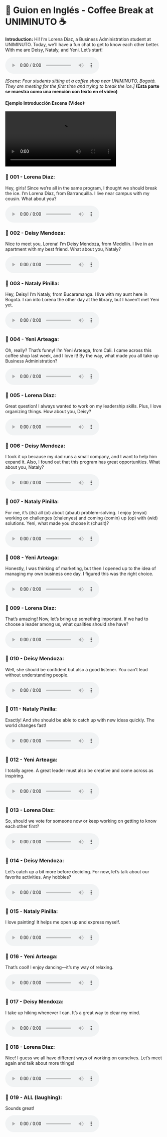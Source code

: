 # 📜 Guion en Inglés - Coffee Break at UNIMINUTO ☕

**Introduction:** Hi! I’m Lorena Diaz, a Business Administration student at UNIMINUTO. Today, we’ll have a fun chat to get to know each other better. With me are Deisy, Nataly, and Yeni. Let’s start!

<audio controls>
  <source src="audios/Intro.m4a" type="audio/mp4">
  Tu navegador no soporta el elemento de audio.
</audio>

*[Scene: Four students sitting at a coffee shop near UNIMINUTO, Bogotá. They are meeting for the first time and trying to break the ice.]* **(Esta parte se muestra como una mención con texto en el video)**

#### **Ejemplo Introducción Escena (Video):**

<video width="70%" controls>
  <source src="audios/Intro_Animated.mp4" type="video/mp4">
  Tu navegador no soporta el formato de video.
</video>

### 🌟 001 - Lorena Diaz:
Hey, girls! Since we’re all in the same program, I thought we should break the ice. I’m Lorena Díaz, from Barranquilla. I live near campus with my cousin. What about you?

<audio controls>
  <source src="audios/001.m4a" type="audio/mp4">
  Tu navegador no soporta el elemento de audio.
</audio>

### 🌟 002 - Deisy Mendoza:
Nice to meet you, Lorena! I’m Deisy Mendoza, from Medellín. I live in an apartment with my best friend. What about you, Nataly?

<audio controls>
  <source src="audios/002.m4a" type="audio/mp4">
  Tu navegador no soporta el elemento de audio.
</audio>

### 🌟 003 - Nataly Pinilla:
Hey, Deisy! I’m Nataly, from Bucaramanga. I live with my aunt here in Bogotá. I ran into Lorena the other day at the library, but I haven’t met Yeni yet.

<audio controls>
  <source src="audios/003.m4a" type="audio/mp4">
  Tu navegador no soporta el elemento de audio.
</audio>

### 🌟 004 - Yeni Arteaga:
Oh, really? That’s funny! I’m Yeni Arteaga, from Cali. I came across this coffee shop last week, and I love it! By the way, what made you all take up Business Administration?

<audio controls>
  <source src="audios/004.m4a" type="audio/mp4">
  Tu navegador no soporta el elemento de audio.
</audio>

### 🌟 005 - Lorena Diaz:
Great question! I always wanted to work on my leadership skills. Plus, I love organizing things. How about you, Deisy?

<audio controls>
  <source src="audios/005.m4a" type="audio/mp4">
  Tu navegador no soporta el elemento de audio.
</audio>

### 🌟 006 - Deisy Mendoza:
I took it up because my dad runs a small company, and I want to help him expand it. Also, I found out that this program has great opportunities. What about you, Nataly?

<audio controls>
  <source src="audios/006.m4a" type="audio/mp4">
  Tu navegador no soporta el elemento de audio.
</audio>

### 🌟 007 - Nataly Pinilla:
For me, it’s (its) all (ol) about (abaut) problem-solving. I enjoy (enyoi) working on challenges (chalenyes) and coming (comin) up (op) with (wid) solutions. Yeni, what made you choose it (chusit)?

<audio controls>
  <source src="audios/007.m4a" type="audio/mp4">
  Tu navegador no soporta el elemento de audio.
</audio>

### 🌟 008 - Yeni Arteaga:
Honestly, I was thinking of marketing, but then I opened up to the idea of managing my own business one day. I figured this was the right choice.

<audio controls>
  <source src="audios/008.m4a" type="audio/mp4">
  Tu navegador no soporta el elemento de audio.
</audio>

### 🌟 009 - Lorena Diaz:
That’s amazing! Now, let’s bring up something important. If we had to choose a leader among us, what qualities should she have?

<audio controls>
  <source src="audios/009.m4a" type="audio/mp4">
  Tu navegador no soporta el elemento de audio.
</audio>

### 🌟 010 - Deisy Mendoza:
Well, she should be confident but also a good listener. You can’t lead without understanding people.

<audio controls>
  <source src="audios/010.m4a" type="audio/mp4">
  Tu navegador no soporta el elemento de audio.
</audio>

### 🌟 011 - Nataly Pinilla:
Exactly! And she should be able to catch up with new ideas quickly. The world changes fast!

<audio controls>
  <source src="audios/011.m4a" type="audio/mp4">
  Tu navegador no soporta el elemento de audio.
</audio>

### 🌟 012 - Yeni Arteaga:
I totally agree. A great leader must also be creative and come across as inspiring.

<audio controls>
  <source src="audios/012.m4a" type="audio/mp4">
  Tu navegador no soporta el elemento de audio.
</audio>

### 🌟 013 - Lorena Diaz:
So, should we vote for someone now or keep working on getting to know each other first?

<audio controls>
  <source src="audios/013.m4a" type="audio/mp4">
  Tu navegador no soporta el elemento de audio.
</audio>

### 🌟 014 - Deisy Mendoza:
Let’s catch up a bit more before deciding. For now, let’s talk about our favorite activities. Any hobbies?

<audio controls>
  <source src="audios/014.m4a" type="audio/mp4">
  Tu navegador no soporta el elemento de audio.
</audio>

### 🌟 015 - Nataly Pinilla:
I love painting! It helps me open up and express myself.

<audio controls>
  <source src="audios/015.m4a" type="audio/mp4">
  Tu navegador no soporta el elemento de audio.
</audio>

### 🌟 016 - Yeni Arteaga:
That’s cool! I enjoy dancing—it’s my way of relaxing.

<audio controls>
  <source src="audios/016.m4a" type="audio/mp4">
  Tu navegador no soporta el elemento de audio.
</audio>

### 🌟 017 - Deisy Mendoza:
I take up hiking whenever I can. It’s a great way to clear my mind.

<audio controls>
  <source src="audios/017.m4a" type="audio/mp4">
  Tu navegador no soporta el elemento de audio.
</audio>

### 🌟 018 - Lorena Diaz:
Nice! I guess we all have different ways of working on ourselves. Let’s meet again and talk about more things!

<audio controls>
  <source src="audios/018.m4a" type="audio/mp4">
  Tu navegador no soporta el elemento de audio.
</audio>

### 🌟 019 - ALL (laughing):
Sounds great!

<audio controls>
  <source src="audios/019.m4a" type="audio/mp4">
  Tu navegador no soporta el elemento de audio.
</audio>